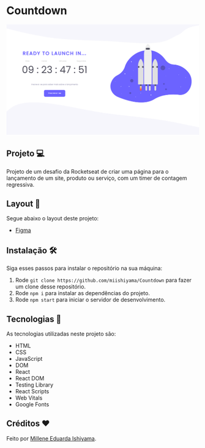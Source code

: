 # Countdown
![preview](./preview/Countdown.png)

## Projeto 💻
Projeto de um desafio da Rocketseat de criar uma página para o lançamento de um site, produto ou serviço, com um timer de contagem regressiva.

## Layout 🔖
Segue abaixo o layout deste projeto:
- [Figma](https://www.figma.com/file/vob4m4gIoVwAUCJeGhnW9D/DD-%2F-Countdown-(Copy)?t=2uW7Daiy9i13yydw-6)

## Instalação 🛠
Siga esses passos para instalar o repositório na sua máquina:
1. Rode `git clone https://github.com/miishiyama/Countdown` para fazer um clone desse repositório.
2. Rode `npm i` para instalar as dependências do projeto.
3. Rode `npm start` para iniciar o servidor de desenvolvimento.

## Tecnologias 🚀
As tecnologias utilizadas neste projeto são:
- HTML
- CSS
- JavaScript
- DOM
- React
- React DOM
- Testing Library
- React Scripts
- Web Vitals
- Google Fonts

## Créditos ❤️
Feito por [Millene Eduarda Ishiyama](https://github.com/miishiyama/).
